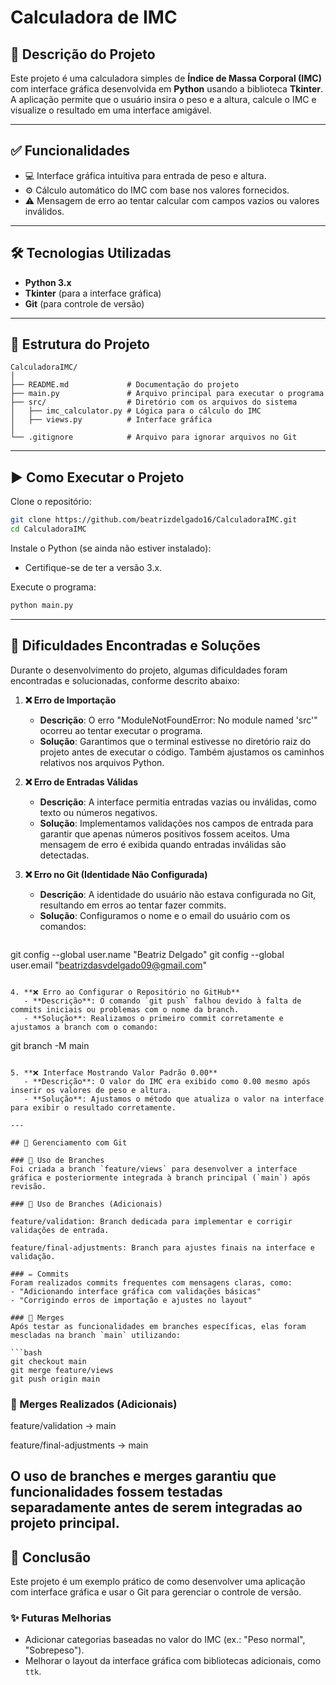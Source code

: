 # Calculadora de IMC

## 📜 Descrição do Projeto
Este projeto é uma calculadora simples de **Índice de Massa Corporal (IMC)** com interface gráfica desenvolvida em **Python** usando a biblioteca **Tkinter**. A aplicação permite que o usuário insira o peso e a altura, calcule o IMC e visualize o resultado em uma interface amigável.

---

## ✅ Funcionalidades
- 💻 Interface gráfica intuitiva para entrada de peso e altura.
- ⚙️ Cálculo automático do IMC com base nos valores fornecidos.
- ⚠️ Mensagem de erro ao tentar calcular com campos vazios ou valores inválidos.

---

## 🛠️ Tecnologias Utilizadas
- **Python 3.x**
- **Tkinter** (para a interface gráfica)
- **Git** (para controle de versão)

---

## 📂 Estrutura do Projeto
```plaintext
CalculadoraIMC/
│
├── README.md             # Documentação do projeto
├── main.py               # Arquivo principal para executar o programa
├── src/                  # Diretório com os arquivos do sistema
│   ├── imc_calculator.py # Lógica para o cálculo do IMC
│   ├── views.py          # Interface gráfica
│
└── .gitignore            # Arquivo para ignorar arquivos no Git
```

---

## ▶️ Como Executar o Projeto

Clone o repositório:

```bash
git clone https://github.com/beatrizdelgado16/CalculadoraIMC.git
cd CalculadoraIMC
```

Instale o Python (se ainda não estiver instalado):

- Certifique-se de ter a versão 3.x.

Execute o programa:

```bash
python main.py
```

---

## 🚧 Dificuldades Encontradas e Soluções
Durante o desenvolvimento do projeto, algumas dificuldades foram encontradas e solucionadas, conforme descrito abaixo:

1. **❌ Erro de Importação**
   - **Descrição**: O erro "ModuleNotFoundError: No module named 'src'" ocorreu ao tentar executar o programa.
   - **Solução**: Garantimos que o terminal estivesse no diretório raiz do projeto antes de executar o código. Também ajustamos os caminhos relativos nos arquivos Python.

2. **❌ Erro de Entradas Válidas**
   - **Descrição**: A interface permitia entradas vazias ou inválidas, como texto ou números negativos.
   - **Solução**: Implementamos validações nos campos de entrada para garantir que apenas números positivos fossem aceitos. Uma mensagem de erro é exibida quando entradas inválidas são detectadas.

3. **❌ Erro no Git (Identidade Não Configurada)**
   - **Descrição**: A identidade do usuário não estava configurada no Git, resultando em erros ao tentar fazer commits.
   - **Solução**: Configuramos o nome e o email do usuário com os comandos:

   ```
git config --global user.name "Beatriz Delgado"
git config --global user.email "beatrizdasvdelgado09@gmail.com"
```

4. **❌ Erro ao Configurar o Repositório no GitHub**
   - **Descrição**: O comando `git push` falhou devido à falta de commits iniciais ou problemas com o nome da branch.
   - **Solução**: Realizamos o primeiro commit corretamente e ajustamos a branch com o comando:

   ```
git branch -M main
```

5. **❌ Interface Mostrando Valor Padrão 0.00**
   - **Descrição**: O valor do IMC era exibido como 0.00 mesmo após inserir os valores de peso e altura.
   - **Solução**: Ajustamos o método que atualiza o valor na interface para exibir o resultado corretamente.

---

## 🔄 Gerenciamento com Git

### 🚀 Uso de Branches
Foi criada a branch `feature/views` para desenvolver a interface gráfica e posteriormente integrada à branch principal (`main`) após revisão.

### 🚀 Uso de Branches (Adicionais)

feature/validation: Branch dedicada para implementar e corrigir validações de entrada.

feature/final-adjustments: Branch para ajustes finais na interface e validação.

### ✏️ Commits
Foram realizados commits frequentes com mensagens claras, como:
- "Adicionando interface gráfica com validações básicas"
- "Corrigindo erros de importação e ajustes no layout"

### 🔀 Merges
Após testar as funcionalidades em branches específicas, elas foram mescladas na branch `main` utilizando:

```bash
git checkout main
git merge feature/views
git push origin main
```
### 🔀 Merges Realizados (Adicionais)

feature/validation → main

feature/final-adjustments → main

O uso de branches e merges garantiu que funcionalidades fossem testadas separadamente antes de serem integradas ao projeto principal.
---

## 📌 Conclusão
Este projeto é um exemplo prático de como desenvolver uma aplicação com interface gráfica e usar o Git para gerenciar o controle de versão.

### ✨ Futuras Melhorias
- Adicionar categorias baseadas no valor do IMC (ex.: "Peso normal", "Sobrepeso").
- Melhorar o layout da interface gráfica com bibliotecas adicionais, como `ttk`.

